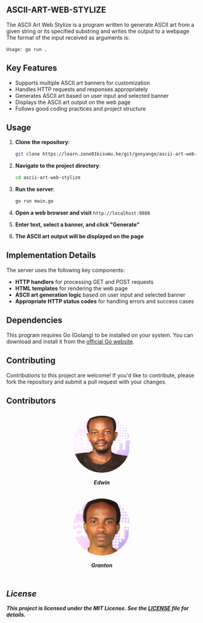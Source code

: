 ## ASCII-ART-WEB-STYLIZE
The ASCII Art Web Stylize is a program written to generate ASCII art from a given string or its specified substring and writes the output to a webpage
The format of the input received as arguments is:
```
Usage: go run .
```
## Key Features

- Supports multiple ASCII art banners for customization
- Handles HTTP requests and responses appropriately 
- Generates ASCII art based on user input and selected banner
- Displays the ASCII art output on the web page
- Follows good coding practices and project structure

## Usage

1. **Clone the repository**:

    ```bash
    git clone https://learn.zone01kisumu.ke/git/gonyango/ascii-art-web-stylize.git
    ```

2. **Navigate to the project directory**:

    ```bash
    cd ascii-art-web-stylize
    ```

3. **Run the server**:

    ```bash
    go run main.go
    ```

4. **Open a web browser and visit** `http://localhost:8080`

5. **Enter text, select a banner, and click "Generate"**

6. **The ASCII art output will be displayed on the page**

## Implementation Details

The server uses the following key components:

- **HTTP handlers** for processing GET and POST requests
- **HTML templates** for rendering the web page
- **ASCII art generation logic** based on user input and selected banner
- **Appropriate HTTP status codes** for handling errors and success cases
## Dependencies
This program requires Go (Golang) to be installed on your system. You can download and install it from the [official Go website](https://golang.org/dl/).

## Contributing
Contributions to this project are welcome! If you'd like to contribute, please fork the repository and submit a pull request with your changes.

## Contributors
<body>
<div style="display: flex !important; justify-content: center !important;">
    <div style="margin: 10px;">
        <img src="images/enungo.png" style="border-radius: 50% !important; width: 150px !important; height: 150px; !important" alt="Granton">
        <p style="text-align: center;"><b><i>Edwin</p>
    </div>
</div>
<div style="display: flex !important; justify-content: center !important;">
    <div style="margin: 10px;">
        <img src="images/gonyango.png" style="border-radius: 50% !important; width: 150px !important; height: 150px; !important" alt="Granton">
        <p style="text-align: center;"><b><i>Granton</p>
    </div>
</div>
</body>


## License
This project is licensed under the MIT License. See the [LICENSE](LICENSE) file for details.



